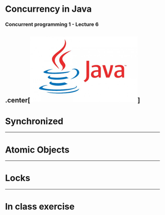 # Concurrency in Java

### Concurrent programming 1 - Lecture 6

.center[<img src="img/java.png" width="350"/>]
---
# Synchronized

---
# Atomic Objects

---
# Locks

---
# In class exercise
